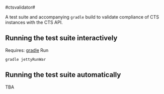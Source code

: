 #ctsvalidator#

A test suite and accompanying `gradle` build to validate compliance of CTS instances with the CTS API.

## Running the test suite interactively ##

Requires:  [gradle](http://gradle.org)
Run

    gradle jettyRunWar


## Running the test suite automatically ##

TBA